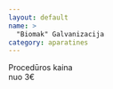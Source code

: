 ```yaml
---
layout: default
name: >
  "Biomak" Galvanizacija
category: aparatines
---
```


<p><div class="name-tag">Procedūros kaina</div><div class="price-tag">nuo 3€</div></p>